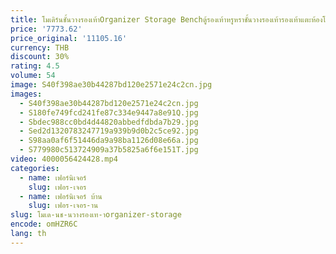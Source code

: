 ```yaml
---
title: โมเดิร์นชั้นวางรองเท้าOrganizer Storage Benchตู้รองเท้าหรูหราชั้นวางรองเท้ารองเท้าแตะห้องโถงShoemakersเฟอร์นิเจอร์ห้องนั่งเล่น
price: '7773.62'
price_original: '11105.16'
currency: THB
discount: 30%
rating: 4.5
volume: 54
image: S40f398ae30b44287bd120e2571e24c2cn.jpg
images:
  - S40f398ae30b44287bd120e2571e24c2cn.jpg
  - S180fe749fcd241fe87c334e9447a8e91Q.jpg
  - Sbdec988cc0bd4d44820abbedfdbda7b29.jpg
  - Sed2d1320783247719a939b9d0b2c5ce92.jpg
  - S98aa0af6f51446da9a98ba1126d08e66a.jpg
  - S779980c513724909a37b5825a6f6e151T.jpg
video: 4000056424428.mp4
categories:
  - name: เฟอร์นิเจอร์
    slug: เฟอร-เจอร
  - name: เฟอร์นิเจอร์ บ้าน
    slug: เฟอร-เจอร-าน
slug: โมเด-นช-นวางรองเท-าorganizer-storage
encode: omHZR6C
lang: th
---
```

  